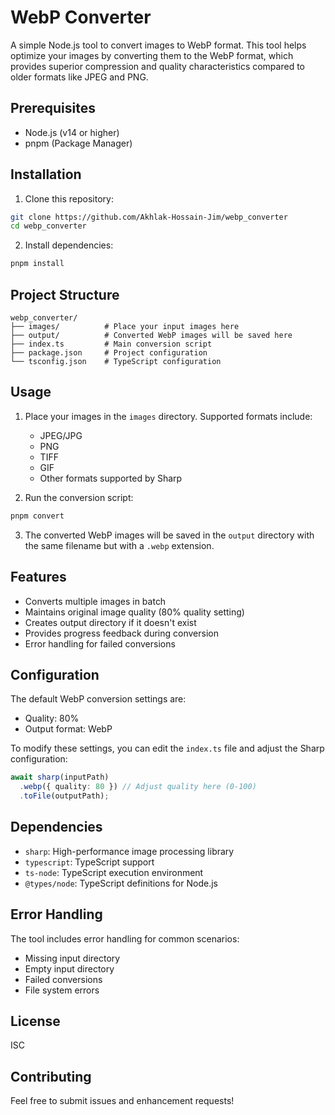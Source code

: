 # WebP Converter

A simple Node.js tool to convert images to WebP format. This tool helps optimize your images by converting them to the WebP format, which provides superior compression and quality characteristics compared to older formats like JPEG and PNG.

## Prerequisites

- Node.js (v14 or higher)
- pnpm (Package Manager)

## Installation

1. Clone this repository:

```bash
git clone https://github.com/Akhlak-Hossain-Jim/webp_converter
cd webp_converter
```

2. Install dependencies:

```bash
pnpm install
```

## Project Structure

```
webp_converter/
├── images/          # Place your input images here
├── output/          # Converted WebP images will be saved here
├── index.ts         # Main conversion script
├── package.json     # Project configuration
└── tsconfig.json    # TypeScript configuration
```

## Usage

1. Place your images in the `images` directory. Supported formats include:

   - JPEG/JPG
   - PNG
   - TIFF
   - GIF
   - Other formats supported by Sharp

2. Run the conversion script:

```bash
pnpm convert
```

3. The converted WebP images will be saved in the `output` directory with the same filename but with a `.webp` extension.

## Features

- Converts multiple images in batch
- Maintains original image quality (80% quality setting)
- Creates output directory if it doesn't exist
- Provides progress feedback during conversion
- Error handling for failed conversions

## Configuration

The default WebP conversion settings are:

- Quality: 80%
- Output format: WebP

To modify these settings, you can edit the `index.ts` file and adjust the Sharp configuration:

```typescript
await sharp(inputPath)
  .webp({ quality: 80 }) // Adjust quality here (0-100)
  .toFile(outputPath);
```

## Dependencies

- `sharp`: High-performance image processing library
- `typescript`: TypeScript support
- `ts-node`: TypeScript execution environment
- `@types/node`: TypeScript definitions for Node.js

## Error Handling

The tool includes error handling for common scenarios:

- Missing input directory
- Empty input directory
- Failed conversions
- File system errors

## License

ISC

## Contributing

Feel free to submit issues and enhancement requests!
